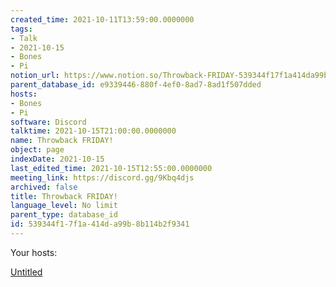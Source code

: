 ```yaml
---
created_time: 2021-10-11T13:59:00.0000000
tags:
- Talk
- 2021-10-15
- Bones
- Pi
notion_url: https://www.notion.so/Throwback-FRIDAY-539344f17f1a414da99b8b114b2f9341
parent_database_id: e9339446-880f-4ef0-8ad7-8ad1f507dded
hosts:
- Bones
- Pi
software: Discord
talktime: 2021-10-15T21:00:00.0000000
name: Throwback FRIDAY!
object: page
indexDate: 2021-10-15
last_edited_time: 2021-10-15T12:55:00.0000000
meeting_link: https://discord.gg/9Kbq4djs
archived: false
title: Throwback FRIDAY!
language_level: No limit
parent_type: database_id
id: 539344f1-7f1a-414d-a99b-8b114b2f9341
---
```




Your hosts:

[Untitled](https://www.notion.so/482e61b02b9c4456b2b4fe86bb7544c6)   





